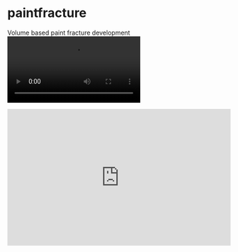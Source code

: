 # paintfracture
Volume based paint fracture development
<video src="https://github.com/rayytsn9/ROBOTT/assets/79029536/62f541aa-aa8c-43f5-9ead-4b7a2e0d7c2a" width="300" />

<div style="padding:61.36% 0 0 0;position:relative;"><iframe src="https://player.vimeo.com/video/1052816322?title=0&amp;byline=0&amp;portrait=0&amp;badge=0&amp;autopause=0&amp;player_id=0&amp;app_id=58479" frameborder="0" allow="autoplay; fullscreen; picture-in-picture; clipboard-write; encrypted-media" style="position:absolute;top:0;left:0;width:100%;height:100%;" title="paintFracture"></iframe></div><script src="https://player.vimeo.com/api/player.js"></script>

